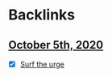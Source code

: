 
# Backlinks
## [October 5th, 2020](<October 5th, 2020.md>)
- [x] [Surf the urge](<Surf the urge.md>)

